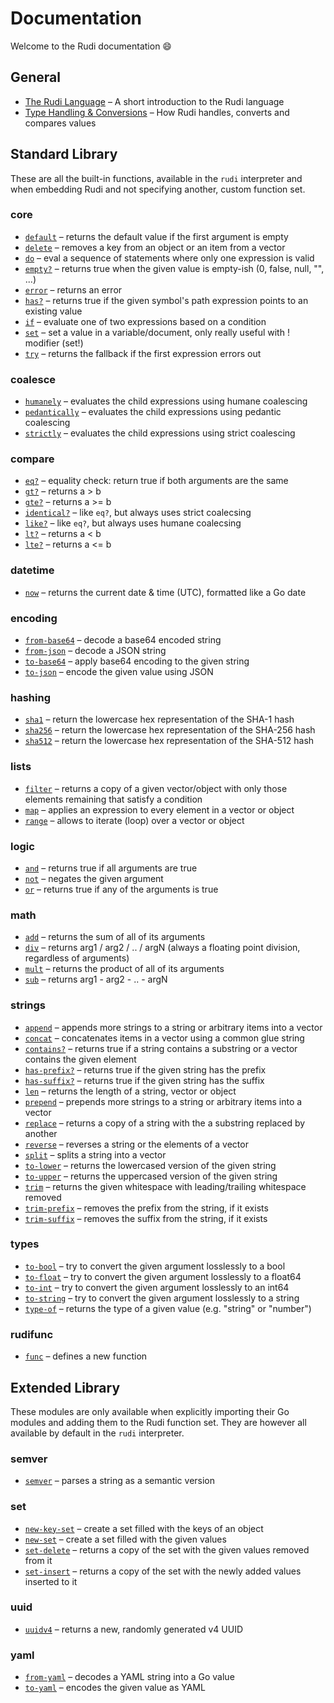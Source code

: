 # Documentation

Welcome to the Rudi documentation :smile:

## General

<!-- BEGIN_TOPICS_TOC -->
* [The Rudi Language](language.md) – A short introduction to the Rudi language
* [Type Handling & Conversions](coalescing.md) – How Rudi handles, converts and compares values
<!-- END_TOPICS_TOC -->

## Standard Library

These are all the built-in functions, available in the `rudi` interpreter and when embedding Rudi
and not specifying another, custom function set.

<!-- BEGIN_STDLIB_TOC -->
### core

* [`default`](stdlib/core/default.md) – returns the default value if the first argument is empty
* [`delete`](stdlib/core/delete.md) – removes a key from an object or an item from a vector
* [`do`](stdlib/core/do.md) – eval a sequence of statements where only one expression is valid
* [`empty?`](stdlib/core/empty.md) – returns true when the given value is empty-ish (0, false, null, "", ...)
* [`error`](stdlib/core/error.md) – returns an error
* [`has?`](stdlib/core/has.md) – returns true if the given symbol's path expression points to an existing value
* [`if`](stdlib/core/if.md) – evaluate one of two expressions based on a condition
* [`set`](stdlib/core/set.md) – set a value in a variable/document, only really useful with ! modifier (set!)
* [`try`](stdlib/core/try.md) – returns the fallback if the first expression errors out

### coalesce

* [`humanely`](stdlib/coalesce/humanely.md) – evaluates the child expressions using humane coalescing
* [`pedantically`](stdlib/coalesce/pedantically.md) – evaluates the child expressions using pedantic coalescing
* [`strictly`](stdlib/coalesce/strictly.md) – evaluates the child expressions using strict coalescing

### compare

* [`eq?`](stdlib/compare/eq.md) – equality check: return true if both arguments are the same
* [`gt?`](stdlib/compare/gt.md) – returns a > b
* [`gte?`](stdlib/compare/gte.md) – returns a >= b
* [`identical?`](stdlib/compare/identical.md) – like `eq?`, but always uses strict coalecsing
* [`like?`](stdlib/compare/like.md) – like `eq?`, but always uses humane coalecsing
* [`lt?`](stdlib/compare/lt.md) – returns a < b
* [`lte?`](stdlib/compare/lte.md) – returns a <= b

### datetime

* [`now`](stdlib/datetime/now.md) – returns the current date & time (UTC), formatted like a Go date

### encoding

* [`from-base64`](stdlib/encoding/from-base64.md) – decode a base64 encoded string
* [`from-json`](stdlib/encoding/from-json.md) – decode a JSON string
* [`to-base64`](stdlib/encoding/to-base64.md) – apply base64 encoding to the given string
* [`to-json`](stdlib/encoding/to-json.md) – encode the given value using JSON

### hashing

* [`sha1`](stdlib/hashing/sha1.md) – return the lowercase hex representation of the SHA-1 hash
* [`sha256`](stdlib/hashing/sha256.md) – return the lowercase hex representation of the SHA-256 hash
* [`sha512`](stdlib/hashing/sha512.md) – return the lowercase hex representation of the SHA-512 hash

### lists

* [`filter`](stdlib/lists/filter.md) – returns a copy of a given vector/object with only those elements remaining that satisfy a condition
* [`map`](stdlib/lists/map.md) – applies an expression to every element in a vector or object
* [`range`](stdlib/lists/range.md) – allows to iterate (loop) over a vector or object

### logic

* [`and`](stdlib/logic/and.md) – returns true if all arguments are true
* [`not`](stdlib/logic/not.md) – negates the given argument
* [`or`](stdlib/logic/or.md) – returns true if any of the arguments is true

### math

* [`add`](stdlib/math/add.md) – returns the sum of all of its arguments
* [`div`](stdlib/math/div.md) – returns arg1 / arg2 / .. / argN (always a floating point division, regardless of arguments)
* [`mult`](stdlib/math/mult.md) – returns the product of all of its arguments
* [`sub`](stdlib/math/sub.md) – returns arg1 - arg2 - .. - argN

### strings

* [`append`](stdlib/strings/append.md) – appends more strings to a string or arbitrary items into a vector
* [`concat`](stdlib/strings/concat.md) – concatenates items in a vector using a common glue string
* [`contains?`](stdlib/strings/contains.md) – returns true if a string contains a substring or a vector contains the given element
* [`has-prefix?`](stdlib/strings/has-prefix.md) – returns true if the given string has the prefix
* [`has-suffix?`](stdlib/strings/has-suffix.md) – returns true if the given string has the suffix
* [`len`](stdlib/strings/len.md) – returns the length of a string, vector or object
* [`prepend`](stdlib/strings/prepend.md) – prepends more strings to a string or arbitrary items into a vector
* [`replace`](stdlib/strings/replace.md) – returns a copy of a string with the a substring replaced by another
* [`reverse`](stdlib/strings/reverse.md) – reverses a string or the elements of a vector
* [`split`](stdlib/strings/split.md) – splits a string into a vector
* [`to-lower`](stdlib/strings/to-lower.md) – returns the lowercased version of the given string
* [`to-upper`](stdlib/strings/to-upper.md) – returns the uppercased version of the given string
* [`trim`](stdlib/strings/trim.md) – returns the given whitespace with leading/trailing whitespace removed
* [`trim-prefix`](stdlib/strings/trim-prefix.md) – removes the prefix from the string, if it exists
* [`trim-suffix`](stdlib/strings/trim-suffix.md) – removes the suffix from the string, if it exists

### types

* [`to-bool`](stdlib/types/to-bool.md) – try to convert the given argument losslessly to a bool
* [`to-float`](stdlib/types/to-float.md) – try to convert the given argument losslessly to a float64
* [`to-int`](stdlib/types/to-int.md) – try to convert the given argument losslessly to an int64
* [`to-string`](stdlib/types/to-string.md) – try to convert the given argument losslessly to a string
* [`type-of`](stdlib/types/type-of.md) – returns the type of a given value (e.g. "string" or "number")

### rudifunc

* [`func`](stdlib/rudifunc/func.md) – defines a new function
<!-- END_STDLIB_TOC -->

## Extended Library

These modules are only available when explicitly importing their Go modules and adding them to the
Rudi function set. They are however all available by default in the `rudi` interpreter.

<!-- BEGIN_EXTLIB_TOC -->
### semver

* [`semver`](extlib/semver/semver.md) – parses a string as a semantic version

### set

* [`new-key-set`](extlib/set/new-key-set.md) – create a set filled with the keys of an object
* [`new-set`](extlib/set/new-set.md) – create a set filled with the given values
* [`set-delete`](extlib/set/set-delete.md) – returns a copy of the set with the given values removed from it
* [`set-insert`](extlib/set/set-insert.md) – returns a copy of the set with the newly added values inserted to it

### uuid

* [`uuidv4`](extlib/uuid/uuidv4.md) – returns a new, randomly generated v4 UUID

### yaml

* [`from-yaml`](extlib/yaml/from-yaml.md) – decodes a YAML string into a Go value
* [`to-yaml`](extlib/yaml/to-yaml.md) – encodes the given value as YAML
<!-- END_EXTLIB_TOC -->
